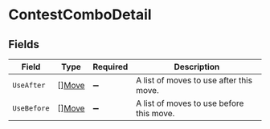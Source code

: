 # ContestComboDetail


## Fields

| Field                                    | Type                                     | Required                                 | Description                              |
| ---------------------------------------- | ---------------------------------------- | ---------------------------------------- | ---------------------------------------- |
| `UseAfter`                               | [][Move](../../models/shared/move.md)    | :heavy_minus_sign:                       | A list of moves to use after this move.  |
| `UseBefore`                              | [][Move](../../models/shared/move.md)    | :heavy_minus_sign:                       | A list of moves to use before this move. |
